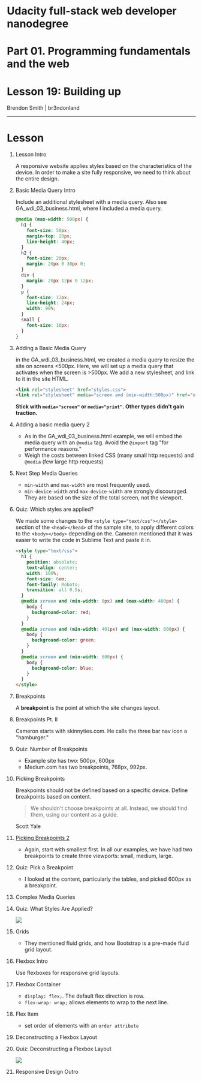 Udacity full-stack web developer nanodegree
========================

Part 01. Programming fundamentals and the web
========================

Lesson 19: Building up
========================

Brendon Smith | br3ndonland

---

# Lesson

1. Lesson Intro

    A responsive website applies styles based on the characteristics of the device. In order to make a site fully responsive, we need to think about the entire design.

2. Basic Media Query Intro

    Include an additional stylesheet with a media query. Also see GA_wdi_03_business.html, where I included a media query.

    ```css
    @media (max-width: 500px) {
      h1 {
        font-size: 50px;
        margin-top: 20px;
        line-height: 40px;
      }
      h2 {
        font-size: 20px;
        margin: 20px 0 30px 0;
      }
      div {
        margin: 20px 12px 0 12px;
      }
      p {
        font-size: 12px;
        line-height: 24px;
        width: 90%;
      }
      small {
        font-size: 10px;
      }
    }
    ```

3. Adding a Basic Media Query

    in the GA_wdi_03_business.html, we created a media query to resize the site on screens <500px. Here, we will set up a media query that activates when the screen is >500px. We add a new stylesheet, and link to it in the site HTML.

    ```html
    <link rel="stylesheet" href="styles.css">
    <link rel="stylesheet" media="screen and (min-width:500px)" href="over500.css">
    ```

    **Stick with `media="screen"` or `media="print"`. Other types didn't gain traction.**

4. Adding a basic media query 2

    - As in the GA_wdi_03_business.html example, we will embed the media query with an `@media` tag. Avoid the `@import` tag "for performance reasons."
    - Weigh the costs between linked CSS (many small http requests) and `@media` (few large http requests)

5. Next Step Media Queries

    - `min-width` and `max-width` are most frequently used.
    - `min-device-width` and `max-device-width` are strongly discouraged. They are based on the size of the total screen, not the viewport.

6. Quiz: Which styles are applied?

    We made some changes to the `<style type="text/css"></style>` section of the `<head></head>` of the sample site, to apply different colors to the <`body></body>` depending on the. Cameron mentioned that it was easier to write the code in Sublime Text and paste it in.

    ```html
    <style type="text/css">
      h1 {
        position: absolute;
        text-align: center;
        width: 100%;
        font-size: 6em;
        font-family: Roboto;
        transition: all 0.5s;
      }
      @media screen and (min-width: 0px) and (max-width: 400px) {
        body {
          background-color: red;
        }
      }
      @media screen and (min-width: 401px) and (max-width: 600px) {
        body {
          background-color: green;  
        }
      }
      @media screen and (min-width: 600px) {
        body {
          background-color: blue;    
        }
      }
    </style>
    ```

7. Breakpoints

    A **breakpoint** is the point at which the site changes layout.

8. Breakpoints Pt. II

    Cameron starts with skinnyties.com. He calls the three bar nav icon a "hamburger."

9. Quiz: Number of Breakpoints

    * Example site has two: 500px, 600px
    * Medium.com has two breakpoints, 768px, 992px.

10. Picking Breakpoints

    Breakpoints should not be defined based on a specific device. Define breakpoints based on content.

    > We shouldn't choose breakpoints at all. Instead, we should find them, using our content as a guide.
    
    Scott Yale

11. [Picking Breakpoints 2](https://youtu.be/17XgkPFq6eY)

    * Again, start with smallest first. In all our examples, we have had two breakpoints to create three viewports: small, medium, large.

12. Quiz: Pick a Breakpoint

    * I looked at the content, particularly the tables, and picked 600px as a breakpoint.

13. Complex Media Queries
14. Quiz: What Styles Are Applied?

    <img src="https://www.dropbox.com/s/3qv6qtajd8ns3f1/Screen%20Shot%202017-10-16%20at%206.51.18%20PM.png?dl=1">

15. Grids

    * They mentioned fluid grids, and how Bootstrap is a pre-made fluid grid layout.

16. Flexbox Intro

    Use flexboxes for responsive grid layouts.

17. Flexbox Container
    
    * `display: flex;`. The default flex direction is row.
    * `flex-wrap: wrap;` allows elements to wrap to the next line.

18. Flex Item

    * set order of elements with an `order attribute`

19. Deconstructing a Flexbox Layout
20. Quiz: Deconstructing a Flexbox Layout

    <img src="https://www.dropbox.com/s/8kl5oti33lrb06b/Screen%20Shot%202017-10-16%20at%208.22.20%20PM.png?dl=1">

21. Responsive Design Outro

